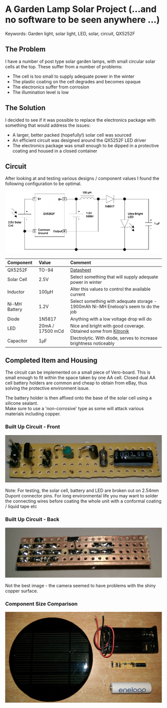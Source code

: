 # A Garden Lamp Solar Project (...and no software to be seen anywhere ...)

Keywords: Garden light, solar light, LED, solar, circuit, QX5252F

## The Problem

I have a number of post type solar garden lamps, with small circular solar cells at the top.  These suffer from a number of problems:

* The cell is too small to supply adequate power in the winter
* The plastic coating on the cell degrades and becomes opaque
* The electronics suffer from corrosion
* The illumination level is low


## The Solution

I decided to see if it was possible to replace the electronics package with something that would address the issues:

* A larger, better packed (hopefully!) solar cell was sourced
* An efficient circuit was designed around the QX5252F LED driver
* The electronics package was small enough to be dipped in a protective coating and housed in a closed container

## Circuit

After looking at and testing various designs / component values I found the following configuration to be optimal.  

<img src="images/garden light.png"/>

| Component | Value | Comment |
|:---|:---|:---|
| QX5252F | TO-94 |  [Datasheet](https://www.mikrocontroller.net/attachment/158139/QX5252.pdf) |
| Solar Cell | 2.5V | Select something that will supply adequate power in winter |
| Inductor | 100µH | Alter this values to control the available current |
| Ni-MH Battery | 1.2V | Select something with adequate storage - 1900mAh Ni-MH Eneloop's seem to do the job |
| Diode | 1N5817 | Anything with a low voltage drop will do |
| LED | 20mA / 17500 mCd | Nice and bright with good coverage. Obtained some from [Kitronik](https://www.kitronik.co.uk) |
| Capacitor | 1μF | Electrolytic. With diode, serves to increase brightness noticeably |

## Completed Item and Housing

The circuit can be implemented on a small piece of Vero-board.  This is small enough to fit within the space taken by one AA cell. Closed dual AA cell
battery holders are common and cheap to obtain from eBay, thus solving the protective environment issue.

The battery holder is then affixed onto the base of the solar cell using a silicone sealant.  
Make sure to use a 'non-corrosive' type as some will attack various materials including copper.

### Built Up Circuit - Front

<img src="images/device.png"/>

Note: For testing, the solar cell, battery and LED are broken out on 2.54mm Dupont connector pins.  For long environmental life you may
want to solder the connecting wires before coating the whole unit with a conformal coating / liquid tape etc

### Built Up Circuit - Back

<img src="images/back.png"/>

Not the best image - the camera seemed to have problems with the shiny copper surface.

### Component Size Comparison 

<img src="images/components.png"/>
